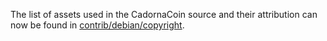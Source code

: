 The list of assets used in the CadornaCoin source and their attribution can now be found in [contrib/debian/copyright](../contrib/debian/copyright).
